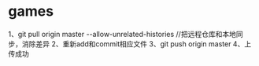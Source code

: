# games
1、git pull origin master --allow-unrelated-histories //把远程仓库和本地同步，消除差异
2、重新add和commit相应文件
3、git push origin master
4、上传成功

